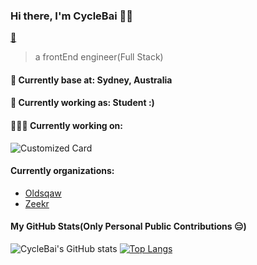 ### Hi there, I'm CycleBai 👨‍💻

[📧](unbounded.sydney@gmail.com)

> a frontEnd engineer(Full Stack)

#### 📍 Currently base at: Sydney, Australia

#### 💼 Currently working as: Student :)

#### 👨🏻‍💻 Currently working on:

![Customized Card](https://github-readme-stats.vercel.app/api/pin?username=CycleBai&repo=OldsquawWeb&title_color=fff&icon_color=f9f9f9&text_color=9f9f9f&bg_color=151515)

#### Currently organizations:

- [Oldsqaw](https://github.com/Oldsquaw)
- [Zeekr](https://github.com/Zeekr-Dev-Team)

#### My GitHub Stats(Only Personal Public Contributions 😑)

![CycleBai's GitHub stats](https://github-readme-stats.vercel.app/api?username=CycleBai&bg_color=30,e96443,904e95&title_color=fff&text_color=fff&include_all_commits=true&show_icons=true)
[![Top Langs](https://github-readme-stats.vercel.app/api/top-langs/?username=CycleBai)](https://github.com/anuraghazra/github-readme-stats)
